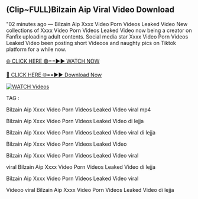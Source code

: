 ## (Clip~FULL)Bilzain Aip Viral Video Download


"02 minutes ago —  Bilzain Aip Xxxx Video Porn Videos Leaked Video New collections of   Xxxx Video Porn Videos Leaked Video now being a creator on Fanfix uploading adult contents. Social media star   Xxxx Video Porn Videos Leaked Video been posting short Videoos and naughty pics on Tiktok platform for a while now.


[🌐 CLICK HERE 🟢==►► WATCH NOW](https://cutt.ly/frqoNRnE)

[🔴 CLICK HERE 🌐==►► Download Now](https://cutt.ly/frqoNRnE)

[![WATCH Videos](https://i.imgur.com/dJHk4Zq.gif)](https://cutt.ly/frqoNRnE)


TAG :

Bilzain Aip Xxxx Video Porn Videos Leaked Video viral mp4

Bilzain Aip Xxxx Video Porn Videos Leaked Video di lejja

Bilzain Aip Xxxx Video Porn Videos Leaked Video viral di lejja

Bilzain Aip Xxxx Video Porn Videos Leaked Video

Bilzain Aip Xxxx Video Porn Videos Leaked Video viral

viral Bilzain Aip Xxxx Video Porn Videos Leaked Video di lejja

Bilzain Aip Xxxx Video Porn Videos Leaked Video viral

Videoo viral Bilzain Aip Xxxx Video Porn Videos Leaked Video di lejja
